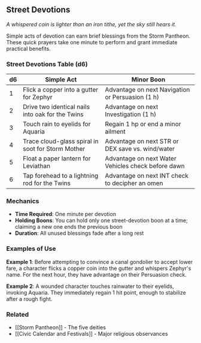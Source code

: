 ## Street Devotions

*A whispered coin is lighter than an iron tithe, yet the sky still hears it.*

Simple acts of devotion can earn brief blessings from the Storm Pantheon. These quick prayers take one minute to perform and grant immediate practical benefits.

### Street Devotions Table (d6)

| d6 | Simple Act | Minor Boon |
|----|------------|------------|
| 1 | Flick a copper into a gutter for Zephyr | Advantage on next Navigation or Persuasion (1 h) |
| 2 | Drive two identical nails into oak for the Twins | Advantage on next Investigation (1 h) |
| 3 | Touch rain to eyelids for Aquaria | Regain 1 hp or end a minor ailment |
| 4 | Trace cloud-glass spiral in soot for Storm Mother | Advantage on next STR or DEX save vs. wind/water |
| 5 | Float a paper lantern for Leviathan | Advantage on next Water Vehicles check before dawn |
| 6 | Tap forehead to a lightning rod for the Twins | Advantage on next INT check to decipher an omen |

### Mechanics

- **Time Required**: One minute per devotion
- **Holding Boons**: You can hold only one street-devotion boon at a time; claiming a new one ends the previous boon
- **Duration**: All unused blessings fade after a long rest

### Examples of Use

**Example 1**: Before attempting to convince a canal gondolier to accept lower fare, a character flicks a copper coin into the gutter and whispers Zephyr's name. For the next hour, they have advantage on their Persuasion check.

**Example 2**: A wounded character touches rainwater to their eyelids, invoking Aquaria. They immediately regain 1 hit point, enough to stabilize after a rough fight.

### Related

- [[Storm Pantheon]] - The five deities
- [[Civic Calendar and Festivals]] - Major religious observances
